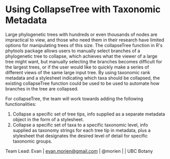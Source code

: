# Using CollapseTree with Taxonomic Metadata

Large phylogenetic trees with hundreds or even thousands of nodes are impractical to view, and those who need them in their research have limited options for manipulating trees of this size. The collapseTree function in R's phytools package allows users to manually select branches of a phylogenetic tree to collapse, which achieves what the viewer of a large tree might want, but manually selecting the branches becomes difficult for the largest trees, or if the user would like to quickly make a series of different views of the same large input tree. By using taxonomic rank metadata and a stylesheet indicating which taxa should be collapsed, the existing collapseTree function could be used to be used to automate how branches in the tree are collapsed.

For collapseTree, the team will work towards adding the following functionalities:

1. Collapse a specific set of tree tips, info supplied as a separate metadata object in the form of a stylesheet.
2. Collapse a specific set of taxa to a specific taxonomic level, info supplied as taxonomy strings for each tree tip in metadata, plus a stylesheet that designates the desired level of detail for specific taxonomic groups.

Team Lead: Evan | evan.morien@gmail.com | @morien | | UBC Botany
